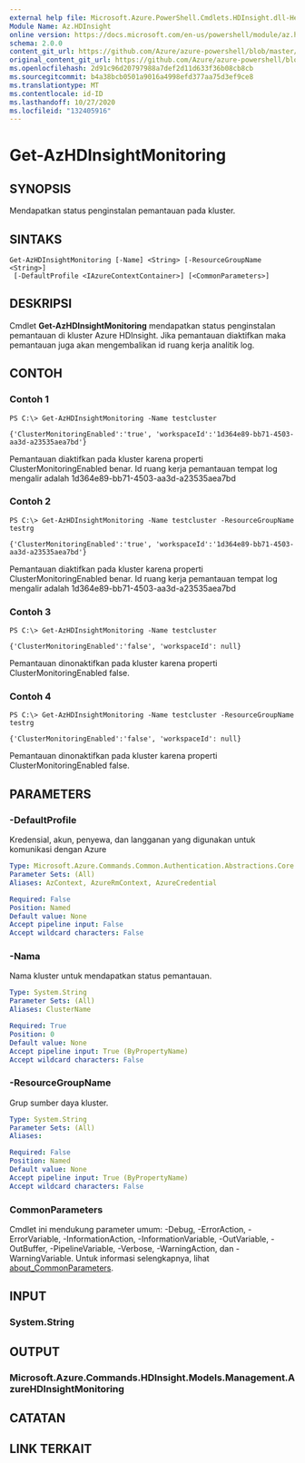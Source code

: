 ```yaml
---
external help file: Microsoft.Azure.PowerShell.Cmdlets.HDInsight.dll-Help.xml
Module Name: Az.HDInsight
online version: https://docs.microsoft.com/en-us/powershell/module/az.hdinsight/get-azhdinsightmonitoring
schema: 2.0.0
content_git_url: https://github.com/Azure/azure-powershell/blob/master/src/HDInsight/HDInsight/help/Get-AzHDInsightMonitoring.md
original_content_git_url: https://github.com/Azure/azure-powershell/blob/master/src/HDInsight/HDInsight/help/Get-AzHDInsightMonitoring.md
ms.openlocfilehash: 2d91c96d20797988a7def2d11d633f36b08cb8cb
ms.sourcegitcommit: b4a38bcb0501a9016a4998efd377aa75d3ef9ce8
ms.translationtype: MT
ms.contentlocale: id-ID
ms.lasthandoff: 10/27/2020
ms.locfileid: "132405916"
---
```

# Get-AzHDInsightMonitoring

## SYNOPSIS
Mendapatkan status penginstalan pemantauan pada kluster.

## SINTAKS

```
Get-AzHDInsightMonitoring [-Name] <String> [-ResourceGroupName <String>]
 [-DefaultProfile <IAzureContextContainer>] [<CommonParameters>]
```

## DESKRIPSI
Cmdlet **Get-AzHDInsightMonitoring** mendapatkan status penginstalan pemantauan di kluster Azure HDInsight. Jika pemantauan diaktifkan maka pemantauan juga akan mengembalikan id ruang kerja analitik log.

## CONTOH

### Contoh 1
```
PS C:\> Get-AzHDInsightMonitoring -Name testcluster

{'ClusterMonitoringEnabled':'true', 'workspaceId':'1d364e89-bb71-4503-aa3d-a23535aea7bd'}
```

Pemantauan diaktifkan pada kluster karena properti ClusterMonitoringEnabled benar. Id ruang kerja pemantauan tempat log mengalir adalah 1d364e89-bb71-4503-aa3d-a23535aea7bd

### Contoh 2
```
PS C:\> Get-AzHDInsightMonitoring -Name testcluster -ResourceGroupName testrg

{'ClusterMonitoringEnabled':'true', 'workspaceId':'1d364e89-bb71-4503-aa3d-a23535aea7bd'}
```

Pemantauan diaktifkan pada kluster karena properti ClusterMonitoringEnabled benar. Id ruang kerja pemantauan tempat log mengalir adalah 1d364e89-bb71-4503-aa3d-a23535aea7bd

### Contoh 3
```
PS C:\> Get-AzHDInsightMonitoring -Name testcluster

{'ClusterMonitoringEnabled':'false', 'workspaceId': null}
```

Pemantauan dinonaktifkan pada kluster karena properti ClusterMonitoringEnabled false.

### Contoh 4
```
PS C:\> Get-AzHDInsightMonitoring -Name testcluster -ResourceGroupName testrg

{'ClusterMonitoringEnabled':'false', 'workspaceId': null}
```

Pemantauan dinonaktifkan pada kluster karena properti ClusterMonitoringEnabled false.

## PARAMETERS

### -DefaultProfile
Kredensial, akun, penyewa, dan langganan yang digunakan untuk komunikasi dengan Azure

```yaml
Type: Microsoft.Azure.Commands.Common.Authentication.Abstractions.Core.IAzureContextContainer
Parameter Sets: (All)
Aliases: AzContext, AzureRmContext, AzureCredential

Required: False
Position: Named
Default value: None
Accept pipeline input: False
Accept wildcard characters: False
```

### -Nama
Nama kluster untuk mendapatkan status pemantauan.

```yaml
Type: System.String
Parameter Sets: (All)
Aliases: ClusterName

Required: True
Position: 0
Default value: None
Accept pipeline input: True (ByPropertyName)
Accept wildcard characters: False
```

### -ResourceGroupName
Grup sumber daya kluster.

```yaml
Type: System.String
Parameter Sets: (All)
Aliases:

Required: False
Position: Named
Default value: None
Accept pipeline input: True (ByPropertyName)
Accept wildcard characters: False
```

### CommonParameters
Cmdlet ini mendukung parameter umum: -Debug, -ErrorAction, -ErrorVariable, -InformationAction, -InformationVariable, -OutVariable, -OutBuffer, -PipelineVariable, -Verbose, -WarningAction, dan -WarningVariable. Untuk informasi selengkapnya, lihat [about_CommonParameters](http://go.microsoft.com/fwlink/?LinkID=113216).

## INPUT

### System.String

## OUTPUT

### Microsoft.Azure.Commands.HDInsight.Models.Management.AzureHDInsightMonitoring

## CATATAN

## LINK TERKAIT

